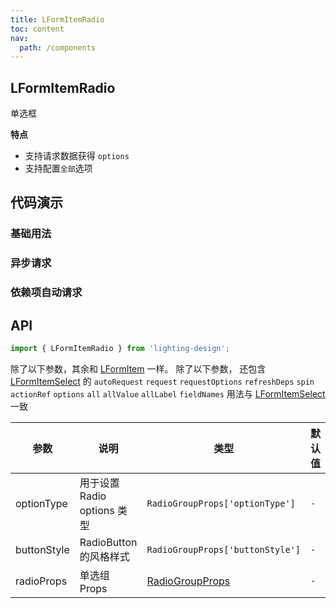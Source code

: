 ```yaml
---
title: LFormItemRadio
toc: content
nav:
  path: /components
---
```


## LFormItemRadio

单选框

**特点**

- 支持请求数据获得 `options`
- 支持配置`全部`选项

## 代码演示

### 基础用法

<code src='./demos/Demo1.tsx'></code>

### 异步请求

<code src='./demos/Demo2.tsx'></code>

### 依赖项自动请求

<code src='./demos/Demo3.tsx'></code>

## API

```ts
import { LFormItemRadio } from 'lighting-design';
```

除了以下参数，其余和 [LFormItem](/components/form-item) 一样。
除了以下参数， 还包含 [LFormItemSelect](/components/form-item-select#api) 的 `autoRequest` `request` `requestOptions` `refreshDeps` `spin` `actionRef` `options` `all` `allValue` `allLabel` `fieldNames`
用法与 [LFormItemSelect](/components/form-item-select#api) 一致

| 参数        | 说明                        | 类型                                                           | 默认值 |
| ----------- | --------------------------- | -------------------------------------------------------------- | ------ |
| optionType  | 用于设置 Radio options 类型 | `RadioGroupProps['optionType']`                                | `-`    |
| buttonStyle | RadioButton 的风格样式      | `RadioGroupProps['buttonStyle']`                               | `-`    |
| radioProps  | 单选组 Props                | [RadioGroupProps](https://ant.design/components/radio-cn/#api) | `-`    |
